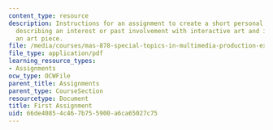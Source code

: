 ```yaml
---
content_type: resource
description: Instructions for an assignment to create a short personal presentation
  describing an interest or past involvement with interactive art and ideas for creating
  an art piece.
file: /media/courses/mas-878-special-topics-in-multimedia-production-experiences-in-interactive-art-fall-2003/66de40854c467b755900a6ca65027c75_first_assign.pdf
file_type: application/pdf
learning_resource_types:
- Assignments
ocw_type: OCWFile
parent_title: Assignments
parent_type: CourseSection
resourcetype: Document
title: First Assignment
uid: 66de4085-4c46-7b75-5900-a6ca65027c75
---
```


